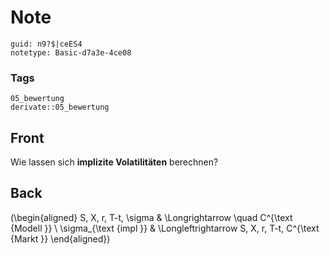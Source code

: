 # Note
```
guid: n9?$|ceES4
notetype: Basic-d7a3e-4ce08
```

### Tags
```
05_bewertung
derivate::05_bewertung
```

## Front
Wie lassen sich <b>implizite Volatilitäten</b> berechnen?

## Back
\(\begin{aligned}
S, X, r, T-t, \sigma & \Longrightarrow \quad C^{\text {Modell }} \\
\sigma_{\text {impl }} & \Longleftrightarrow S, X, r, T-t, C^{\text {Markt }}
\end{aligned}\)
